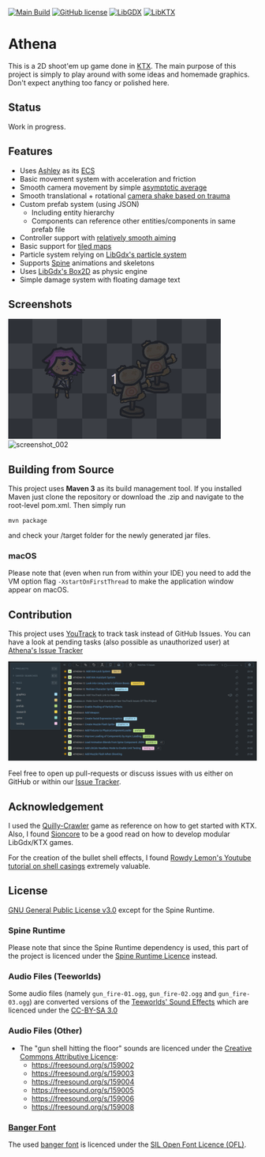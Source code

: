 [![Main Build](https://img.shields.io/github/workflow/status/theovier/athena/Kotlin%20CI%20with%20Maven?label=Main)](https://github.com/theovier/athena/actions)
[![GitHub license](https://img.shields.io/github/license/theovier/athena)](https://github.com/theovier/athena/blob/main/COPYING)
[![LibGDX](https://img.shields.io/badge/LibGDX-1.10.0-red.svg)](https://github.com/libgdx/libgdx)
[![LibKTX](https://img.shields.io/badge/LibKTX-1.10.0--b1-red.svg)](https://github.com/libktx/ktx)

# Athena
This is a 2D shoot'em up game done in [KTX](https://github.com/libktx/ktx).
The main purpose of this project is simply to play around with some ideas and homemade graphics.
Don't expect anything too fancy or polished here.

## Status
Work in progress.

## Features
- Uses [Ashley](https://github.com/libktx/ktx/tree/master/ashley) as its [ECS](https://en.wikipedia.org/wiki/Entity_component_system)
- Basic movement system with acceleration and friction
- Smooth camera movement by simple [asymptotic average](https://www.youtube.com/watch?v=tu-Qe66AvtY&t)
- Smooth translational + rotational [camera shake based on trauma](https://www.youtube.com/watch?v=tu-Qe66AvtY&t)
- Custom prefab system (using JSON)
  - Including entity hierarchy
  - Components can reference other entities/components in same prefab file
- Controller support with [relatively smooth aiming](https://www.gamasutra.com/blogs/MarkVenturelli/20150817/251387/Everything_I_Learned_About_DualStick_Shooter_Controls.php)
- Basic support for [tiled maps](https://github.com/libktx/ktx/tree/master/tiled)
- Particle system relying on [LibGdx's particle system](https://github.com/libgdx/libgdx/wiki/2D-ParticleEffects)
- Supports [Spine](http://de.esotericsoftware.com/) animations and skeletons
- Uses [LibGdx's Box2D](https://github.com/libgdx/libgdx/wiki/Box2d) as physic engine
- Simple damage system with floating damage text

## Screenshots
![screenshot_001](screenshots/screenshot_002.gif)
![screenshot_002](screenshots/screenshot_003.gif)

## Building from Source
This project uses **Maven 3** as its build management tool.
If you installed Maven just clone the repository or download the .zip and navigate to the root-level pom.xml.
Then simply run

```
mvn package
```

and check your /target folder for the newly generated jar files.

### macOS
Please note that (even when run from within your IDE) you need to add the VM option flag `-XstartOnFirstThread`
to make the application window appear on macOS.

## Contribution
This project uses [YouTrack](https://www.jetbrains.com/de-de/youtrack/) to track task instead of GitHub Issues.
You can have a look at pending tasks (also possible as unauthorized user) at [Athena's Issue Tracker](https://theovier.myjetbrains.com/youtrack/issues/ATHENA#)

![issue_tracker](screenshots/issue_tracker.png)

Feel free to open up pull-requests or discuss issues with us either on GitHub or within our [Issue Tracker](https://theovier.myjetbrains.com/youtrack/issues/ATHENA#).

## Acknowledgement
I used the [Quilly-Crawler](https://github.com/Quillraven/Quilly-Crawler) game as reference on how to get started with KTX.
Also, I found [Sioncore](https://github.com/dsaltares/sioncore) to be a good read on how to develop modular LibGdx/KTX games.

For the creation of the bullet shell effects, I found [Rowdy Lemon's Youtube tutorial on shell casings](https://www.youtube.com/watch?v=vTAR14bVJPA&list=LL&index=16) extremely valuable.

## License
[GNU General Public License v3.0](https://choosealicense.com/licenses/gpl-3.0/#) except for the Spine Runtime.

### Spine Runtime
Please note that since the Spine Runtime dependency is used, this part of the project is licenced under the [Spine Runtime Licence](https://github.com/EsotericSoftware/spine-runtimes/blob/4.0/LICENSE) instead.

### Audio Files (Teeworlds)
Some audio files (namely `gun_fire-01.ogg`, `gun_fire-02.ogg` and `gun_fire-03.ogg`) are converted versions of the [Teeworlds' Sound Effects](https://github.com/teeworlds/teeworlds/tree/master/datasrc/audio) which are licenced under the [CC-BY-SA 3.0](https://github.com/teeworlds/teeworlds/blob/master/license.txt) 

### Audio Files (Other)
* The "gun shell hitting the floor" sounds are licenced under the [Creative Commons Attributive Licence](https://creativecommons.org/licenses/by/3.0):
  * https://freesound.org/s/159002
  * https://freesound.org/s/159003
  * https://freesound.org/s/159004
  * https://freesound.org/s/159005
  * https://freesound.org/s/159006
  * https://freesound.org/s/159008


### [Banger Font](https://www.1001fonts.com/bangers-font.html)
The used [banger font](https://www.1001fonts.com/bangers-font.html) is licenced under the [SIL Open Font Licence (OFL)](http://scripts.sil.org/OFL).